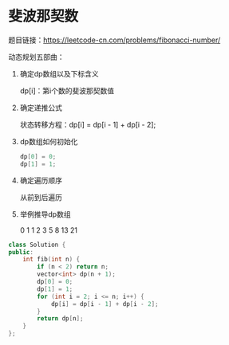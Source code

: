 # 斐波那契数

题目链接：https://leetcode-cn.com/problems/fibonacci-number/

动态规划五部曲：

1. 确定dp数组以及下标含义

    dp[i]：第i个数的斐波那契数值

2. 确定递推公式

    状态转移方程：dp[i] = dp[i - 1] + dp[i - 2];

3. dp数组如何初始化

    ```c++
    dp[0] = 0;
    dp[1] = 1;
    ```

    

4. 确定遍历顺序

    从前到后遍历

5. 举例推导dp数组

    0 1 1 2 3 5 8 13 21

```c++
class Solution {
public:
    int fib(int n) {
        if (n < 2) return n;
        vector<int> dp(n + 1);
        dp[0] = 0;
        dp[1] = 1;
        for (int i = 2; i <= n; i++) {
            dp[i] = dp[i - 1] + dp[i - 2];
        }
        return dp[n];
    }
};
```

